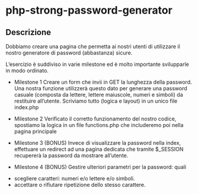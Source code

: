 # php-strong-password-generator

## Descrizione
Dobbiamo creare una pagina che permetta ai nostri utenti di utilizzare il nostro generatore di password (abbastanza) sicure.

L’esercizio è suddiviso in varie milestone ed è molto importante svilupparle in modo ordinato.

* Milestone 1
Creare un form che invii in GET la lunghezza della password. 
Una nostra funzione utilizzerà questo dato per generare una password casuale 
(composta da lettere, lettere maiuscole, numeri e simboli) da restituire all’utente. 
Scriviamo tutto (logica e layout) in un unico file index.php 

* Milestone 2
Verificato il corretto funzionamento del nostro codice, spostiamo la logica in un file functions.php che includeremo poi nella pagina principale

* Milestone 3 (BONUS)
Invece di visualizzare la password nella index, effettuare un redirect ad una pagina dedicata che tramite $_SESSION recupererà la password da mostrare all’utente.

* Milestone 4 (BONUS)
Gestire ulteriori parametri per la password: quali 
 - scegliere caratteri: numeri e/o lettere e/o simboli. 
 - accettare o rifiutare ripetizione dello stesso carattere.